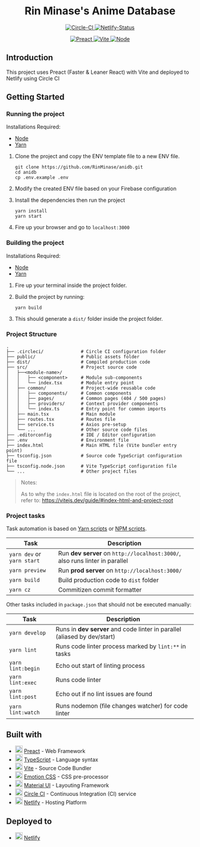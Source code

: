 <h1 align="center"> Rin Minase's Anime Database </h1>

<p align="center">
    <a href="https://circleci.com/gh/RinMinase/anidb">
        <img alt="Circle-CI" src="https://img.shields.io/circleci/build/github/RinMinase/anidb/staging.svg?logo=circleci&style=for-the-badge&label=Circle%20CI%20(Build)">
    </a>
    <a href="https://app.netlify.com/sites/anidb/deploys">
        <img alt="Netlify-Status" src="https://img.shields.io/netlify/635b50f7-7b22-4c87-9b6b-7da2c0fb2180?logo=netlify&style=for-the-badge&label=Netlify%20(Domain)">
    </a>
</p>
<p align="center">
    <a href="https://preactjs.com/">
        <img alt="Preact" src="https://img.shields.io/badge/Preact-%5E10-673AB8.svg?logo=preact&style=for-the-badge">
    </a>
    <a href="https://vitejs.dev/">
        <img alt="Vite" src="https://img.shields.io/badge/Vite-%5E4-646CFF.svg?logo=vite&style=for-the-badge">
    </a>
    <a href="https://nodejs.org">
        <img alt="Node" src="https://img.shields.io/badge/node-%5E16.0%20%7C%7C%20%5E18.0-brightgreen.svg?logo=node.js&logoColor=white&style=for-the-badge">
    </a>
</p>


## Introduction
This project uses Preact (Faster & Leaner React) with Vite and deployed to Netlify using Circle CI


## Getting Started

### Running the project
Installations Required:
- [Node](https://nodejs.org/en/)
- [Yarn](https://yarnpkg.com/latest.msi)

1. Clone the project and copy the ENV template file to a new ENV file.

    ```
    git clone https://github.com/RinMinase/anidb.git
    cd anidb
    cp .env.example .env
    ```

2. Modify the created ENV file based on your Firebase configuration

3. Install the dependencies then run the project

    ```
    yarn install
    yarn start
    ```

4. Fire up your browser and go to `localhost:3000`


### Building the project
Installations Required:
- [Node](https://nodejs.org/en/)
- [Yarn](https://yarnpkg.com/latest.msi)

1. Fire up your terminal inside the project folder.

2. Build the project by running:

    ```
    yarn build
    ```

3. This should generate a `dist/` folder inside the project folder.


### Project Structure
    .
    ├── .circleci/              # Circle CI configuration folder
    ├── public/                 # Public assets folder
    ├── dist/                   # Compiled production code
    ├── src/                    # Project source code
    │   ├──<module-name>/
    │   │   ├── <component>     # Module sub-components
    │   │   └── index.tsx       # Module entry point
    │   ├── common/             # Project-wide reusable code
    │   │   ├── components/     # Common components
    │   │   ├── pages/          # Common pages (404 / 500 pages)
    │   │   ├── providers/      # Context provider components
    │   │   └── index.ts        # Entry point for common imports
    │   ├── main.tsx            # Main module
    │   ├── routes.tsx          # Routes file
    │   ├── service.ts          # Axios pre-setup
    │   └── ...                 # Other source code files
    ├── .editorconfig           # IDE / Editor configuration
    ├── .env                    # Environment file
    ├── index.html              # Main HTML file (Vite bundler entry point)
    ├── tsconfig.json           # Source code TypeScript configuration file
    ├── tsconfig.node.json      # Vite TypeScript configuration file
    └── ...                     # Other project files

> Notes: 
>
> As to why the `index.html` file is located on the root of the project, refer to: https://vitejs.dev/guide/#index-html-and-project-root


### Project tasks

Task automation is based on [Yarn scripts](https://yarnpkg.com/lang/en/docs/cli/run/) or [NPM scripts](https://docs.npmjs.com/misc/scripts).

| Task                       | Description                                                                  |
| -------------------------- | ---------------------------------------------------------------------------- |
| `yarn dev` or `yarn start` | Run **dev server** on `http://localhost:3000/`, also runs linter in parallel |
| `yarn preview`             | Run **prod server** on `http://localhost:3000/`                              |
| `yarn build`               | Build production code to `dist` folder                                       |
| `yarn cz`                  | Commitizen commit formatter                                                  |

Other tasks included in `package.json` that should not be executed manually:

| Task              | Description                                                               |
| ----------------- | ------------------------------------------------------------------------- |
| `yarn develop`    | Runs in **dev server** and code linter in parallel (aliased by dev/start) |
| `yarn lint`       | Runs code linter process marked by `lint:**` in tasks                     |
| `yarn lint:begin` | Echo out start of linting process                                         |
| `yarn lint:exec`  | Runs code linter                                                          |
| `yarn lint:post`  | Echo out if no lint issues are found                                      |
| `yarn lint:watch` | Runs nodemon (file changes watcher) for code linter                       |


## Built with
* <img width=20 height=20 src="https://preactjs.com/favicon.ico"> [Preact](https://preactjs.com/) - Web Framework
* <img width=20 height=20 src="https://www.typescriptlang.org/favicon-32x32.png"> [TypeScript](https://www.typescriptlang.org/) - Language syntax
* <img width=20 height=20 src="https://vitejs.dev/logo.svg"> [Vite](https://vitejs.dev/) - Source Code Bundler
* <img width=20 height=20 src="https://emotion.sh/logo-32x32.png"> [Emotion CSS](https://emotion.sh/) - CSS pre-processor
* <img width=20 height=20 src="https://mui.com/static/favicon.ico"> [Material UI](https://mui.com/) - Layouting Framework
* <img width=20 height=20 src="https://dmmj3mmt94rvw.cloudfront.net/favicon-undefined.ico"> [Circle CI](https://circleci.com/) - Continuous Integration (CI) service
* <img width=20 height=20 src="https://www.netlify.com/img/global/favicon/favicon-32x32.png"> [Netlify](https://netlify.com) - Hosting Platform


## Deployed to
* <img width=20 height=20 src="https://www.netlify.com/img/global/favicon/favicon-32x32.png"> [Netlify](https://anidb.netlify.com)
